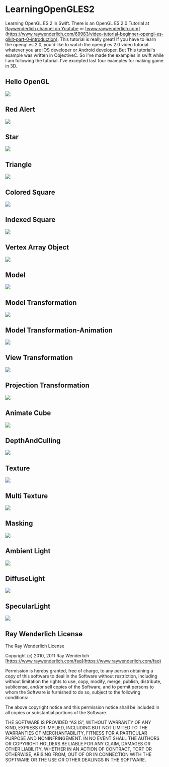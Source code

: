 # LearningOpenGLES2

Learning OpenGL ES 2 in Swift. There is an OpenGL ES 2.0 Tutorial at [Raywenderlich channel on Youtube](https://www.youtube.com/playlist?list=PL23Revp-82LL_XoQEiTT6zsgHHrpjr1D9) or [www.raywenderlich.com](https://www.raywenderlich.com/69983/video-tutorial-beginner-opengl-es-glkit-part-0-introduction). This tutorial is really great! If you have to learn the opengl es 2.0, you'd like to watch the opengl es 2.0 video tutorial whatever you are iOS developer or Android developer. But This tutorial's example was written in ObjectiveC. So I've made the examples in swift while I am following the tutorial. I've excepted last four examples for making game in 3D.

## Hello OpenGL

![](01.HelloOpenGL/result.png)

## Red Alert

![](01.RedAlert/result.png)

## Star

![](02.Star/result.png)

## Triangle

![](02.Triangle/result.png)

## Colored Square

![](03.ColoredSquare/result.png)

## Indexed Square

![](03.IndexedSquare/result.png)

## Vertex Array Object

![](04.VertexArrayObject/result.png)

## Model

![](05.Model/result.png)

## Model Transformation

![](06-1.ModelTransformation/result.png)

## Model Transformation-Animation

![](06-2.ModelTransformation-Animation/result.png)

## View Transformation

![](06-3.ViewTransformation/result.png)

## Projection Transformation

![](06-4.ProjectionTransformation/result.png)

## Animate Cube

![](06-5.AnimateCube/result.png)

## DepthAndCulling

![](06-6.DepthAndCulling/result.png)

## Texture

![](07-1.Texture/result.png)

## Multi Texture

![](07-2.Dice/result.png)

## Masking

![](07-3.Masking/result.png)

## Ambient Light

![](08-1.AmbientLight/result.png)

## DiffuseLight

![](08-2.DiffuseLight/result.png)

## SpecularLight

![](08-3.SpecularLight/result.png)

## Ray Wenderlich License

The Ray Wenderlich License

Copyright (c) 2010, 2011 Ray Wenderlich [https://www.raywenderlich.com/faq](https://www.raywenderlich.com/faq)

Permission is hereby granted, free of charge, to any person obtaining a copy of this software to deal in the Software without restriction, including without limitation the rights to use, copy, modify, merge, publish, distribute, sublicense, and/or sell copies of the Software, and to permit persons to whom the Software is furnished to do so, subject to the following conditions:

The above copyright notice and this permission notice shall be included in all copies or substantial portions of the Software.

THE SOFTWARE IS PROVIDED “AS IS”, WITHOUT WARRANTY OF ANY KIND, EXPRESS OR IMPLIED, INCLUDING BUT NOT LIMITED TO THE WARRANTIES OF MERCHANTABILITY, FITNESS FOR A PARTICULAR PURPOSE AND NONINFRINGEMENT. IN NO EVENT SHALL THE AUTHORS OR COPYRIGHT HOLDERS BE LIABLE FOR ANY CLAIM, DAMAGES OR OTHER LIABILITY, WHETHER IN AN ACTION OF CONTRACT, TORT OR OTHERWISE, ARISING FROM, OUT OF OR IN CONNECTION WITH THE SOFTWARE OR THE USE OR OTHER DEALINGS IN THE SOFTWARE.